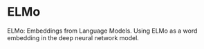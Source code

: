 # ELMo
ELMo: Embeddings from Language Models. Using ELMo as a word embedding in the deep neural network model.
